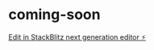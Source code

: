 # coming-soon

[Edit in StackBlitz next generation editor ⚡️](https://stackblitz.com/~/github.com/coopeerrr/coming-soon)